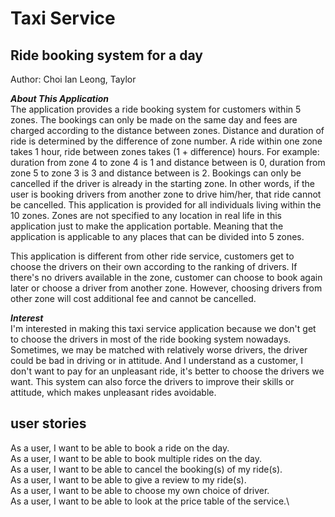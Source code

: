 # Taxi Service

## Ride booking system for a day 
Author: Choi Ian Leong, Taylor

***About This Application*** \
The application provides a ride booking system for customers within 5 zones. 
The bookings can only be made on the same day and fees are charged according to the distance between zones. 
Distance and duration of ride is determined by the difference of zone number.
A ride within one zone takes 1 hour, ride between zones takes (1 + difference) hours. 
For example: duration from zone 4 to zone 4 is 1 and distance between is 0, duration from zone 5 to zone 3 is 3 and distance between is 2.
Bookings can only be cancelled if the driver is already in the starting zone. 
In other words, if the user is booking drivers from another zone to drive him/her, that ride cannot be cancelled.
This application is provided for all individuals living within the 10 zones. 
Zones are not specified to any location in real life in this application just to make the application portable.
Meaning that the application is applicable to any places that can be divided into 5 zones. 

This application is different from other ride service, customers get to choose the drivers on their own according to the ranking of drivers.
If there's no drivers available in the zone, customer can choose to book again later or choose a driver from another zone. 
However, choosing drivers from other zone will cost additional fee and cannot be cancelled. 

***Interest*** \
I'm interested in making this taxi service application because we don't get to choose the drivers in most of the ride booking system nowadays.
Sometimes, we may be matched with relatively worse drivers, the driver could be bad in driving or in attitude.
And I understand as a customer, I don't want to pay for an unpleasant ride, it's better to choose the drivers we want.
This system can also force the drivers to improve their skills or attitude, which makes unpleasant rides avoidable.


## user stories
As a user, I want to be able to book a ride on the day.\
As a user, I want to be able to book multiple rides on the day.\
As a user, I want to be able to cancel the booking(s) of my ride(s).\
As a user, I want to be able to give a review to my ride(s).\
As a user, I want to be able to choose my own choice of driver.\
As a user, I want to be able to look at the price table of the service.\


